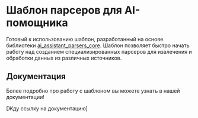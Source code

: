 # Шаблон парсеров для AI-помощника

Готовый к использованию шаблон, разработанный на основе библиотеки [ai_assistant_parsers_core](https://github.com/GigaUniversity/ai_assistant_parsers_core). 
Шаблон позволяет быстро начать работу над созданием специализированных парсеров для извлечения и обработки данных из различных источников.

## Документация

Более подробно про работу с шаблоном вы можете узнать в нашей документации!

[Жду ссылку на документацию]
